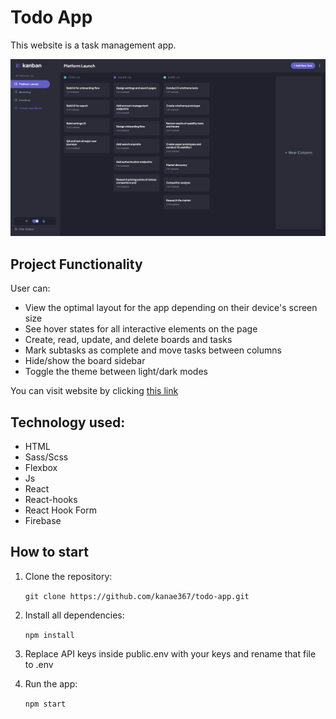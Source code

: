 # Todo App

This website is a task management app.

![Preview](preview.png)

## Project Functionality

User can:

- View the optimal layout for the app depending on their device's screen size
- See hover states for all interactive elements on the page
- Create, read, update, and delete boards and tasks
- Mark subtasks as complete and move tasks between columns
- Hide/show the board sidebar
- Toggle the theme between light/dark modes

You can visit website by clicking [this link](https://github.com)

## Technology used:

- HTML
- Sass/Scss
- Flexbox
- Js
- React
- React-hooks
- React Hook Form
- Firebase

## How to start

1. Clone the repository:

   `git clone https://github.com/kanae367/todo-app.git`

2. Install all dependencies:

   `npm install`

3. Replace API keys inside public.env with your keys and rename that file to .env

4. Run the app:

   `npm start`
